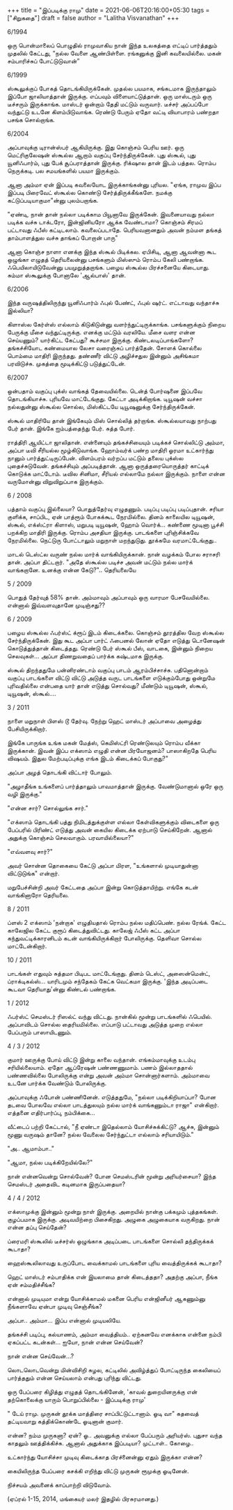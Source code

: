 +++
title = "இப்படிக்கு ராமு"
date = 2021-06-06T20:16:00+05:30
tags = ["சிறுகதை"]
draft = false
author = "Lalitha Visvanathan"
+++

6/1994

ஒரு பொன்மாலைப் பொழுதில் ராமுவாகிய நான் இந்த உலகத்தை எட்டிப் பார்த்ததும் முதலில் கேட்டது, “நல்ல வேளை ஆண்பிள்ளை. ரங்கனுக்கு இனி கவலையில்லை. மகன் சம்பாரிச்சுப் போட்டுடுவான்”

6/1999

ஸ்கூலுக்குப் போகத் தொடங்கியிருக்கேன். முதல்ல பயமாக, சங்கடமாக இருந்தாலும் இப்போ ஜாலியாத்தான் இருக்கு. எப்பவும் விளையாட்டுத்தான். ஒரு மாஸ்டரும் ஒரு டீச்சரும் இருக்காங்க. மாஸ்டர் ஒன்றாம் தேதி மட்டும் வருவார். டீச்சர் அப்பப்போ வந்துட்டு உடனே கிளம்பிடுவாங்க. ரெண்டு பேரும் ஏதோ வட்டி வியாபாரம் பண்றதா பசங்க சொல்றாங்க.

6/2004

அப்பாவுக்கு டிரான்ஸ்பர் ஆகியிருக்கு. இது கொஞ்சம் பெரிய ஊர். ஒரு மெட்ரிகுலேஷன் ஸ்கூல்ல ஆறாம் வகுப்பு சேர்ந்திருக்கேன். புது ஸ்கூல், புது யூனிஃபார்ம், புது பேக் சூப்பராத்தான் இருக்கு. ரிக்‌ஷால தான் இடம் பத்தல. ரொம்ப நெருக்கடி. பல சமயங்களில் பயமா இருக்கும்.

ஆனா அம்மா ஏன் இப்படி கவலையோட இருக்காங்கன்னு புரியல. "ஏங்க, ராமுவ இப்ப இப்படி பிரைவேட் ஸ்கூல்ல கொண்டு சேர்த்திருக்கீங்களே. நமக்கு கட்டுப்படியாகுமா"ன்னு புலம்பறாங்க.

"ஏண்டி, நான் தான் நல்லா படிக்காம பியூனாவே இருக்கேன். இவனையாவது நல்லா படிக்க வச்சு டாக்டரோ, இன்ஜினியரோ ஆக்க வேண்டாமா? கொஞ்சம் சிரமப் பட்டாவது ஃபீஸ் கட்டிடலாம். கவலைப்படாதே. பெரியவனானதும் அவன் நம்மள தங்கத் தாம்பாளத்துல வச்சு தாங்கப் போறான் பாரு"

ஆனா கொஞ்ச நாளா எனக்கு இந்த ஸ்கூல் பிடிக்கல. ஏபிசிடி, ஆனா ஆவன்னா கூட ஒழுங்கா எழுதத் தெரியலைன்னு பசங்களும் மிஸ்ஸும் ரொம்ப கேலி பண்றாங்க. ஃபெயிலாயிடுவேன்னு   பயமுறுத்தறாங்க.  பழைய ஸ்கூல்ல பிரச்சனையே கிடையாது. சும்மா ஸ்கூலுக்கு போனாலே 'ஆல்பாஸ்' தான்.

6/2006

இந்த வருஷத்திலிருந்து யூனிஃபார்ம் ஃபுல் பேண்ட், ஃபுல் ஷர்ட். எட்டாவது வந்தாச்சு இல்லியா?

கிளாஸ்ல கேர்ள்ஸ் எல்லாம் கிடுகிடுன்னு வளர்ந்துட்டிருக்காங்க. பசங்களுக்கும் நிறைய பேருக்கு மீசை வந்துட்டிருக்கு. எனக்கு மட்டும் வரலியே. மீசை வளர என்ன செய்யணும்? யார்கிட்ட கேட்பது? கூச்சமா இருக்கு. கிண்டலடிப்பாங்களோ? தங்கச்சியோட கண்மையால லேசா வரைஞ்சுப் பார்த்தேன். சோளக் கொல்லை பொம்மை மாதிரி இருந்தது. தண்ணீர் விட்டு அழிச்சதுல இன்னும் அசிங்கமா பரவிடுச்சு. முகத்தை மூடிக்கிட்டு படுத்துட்டேன்.

6/2007

ஒன்பதாம் வகுப்பு புக்ஸ் வாங்கத் தேவையில்லை. டென்த் போர்ஷனை இப்பவே தொடங்கியாச்சு. புரியவே மாட்டேங்குது. கேட்டா அடிக்கிறாங்க. டியூஷன் வச்சா நல்லதுன்னு ஸ்கூல்ல சொல்ல, மிஸ்கிட்டயே டியூஷனுக்கு சேர்ந்திருக்கேன்.

ஸ்கூல் மாதிரியே தான் இங்கேயும் மிஸ் சொல்லித் தர்றாங்க. ஸ்கூல்லயாவது நாற்பது பேர் தான். இங்கே ஐம்பத்தைந்து பேர். சுத்த போர்.

ராத்திரி ஆயிட்டா ஜாலிதான். என்னையும் தங்கச்சியையும் படிக்கச் சொல்லிட்டு அம்மா, அப்பா டீவி சீரியல்ல மூழ்கிடுவாங்க. ஹோம்வர்க் பண்ற மாதிரி ஓரமா உட்கார்ந்து நானும் பார்த்துட்டிருப்பேன். விளம்பரம் வர்றப்ப மட்டும் தலைய புக்ஸ்ல புதைச்சுடுவேன். தங்கச்சியும் அப்படித்தான். ஆனா ஒருத்தரையொருத்தர் காட்டிக் கொடுக்க மாட்டோம். டீவில சினிமா, சீரியல் எல்லாமே நல்லா இருக்கும். நாளை என்ன வருமோன்னு விறுவிறுப்பாக இருக்கும்.

6 / 2008

பத்தாம் வகுப்பு இல்லையா? பொதுத்தேர்வு எழுதணும். படிப்பு படிப்பு படிப்புதான். சரியா குளிக்க, சாப்பிட, ஏன் பாத்ரூம் போகக்கூட நேரமில்லை. தினம் காலையில டியூஷன், ஸ்கூல், எக்ஸ்ட்ரா கிளாஸ், மறுபடி டியூஷன், ஹோம் வொர்க்... கண்ணை மூடினா பூச்சி பறக்கிற மாதிரி இருக்கு. ரொம்ப  அசதியா இருக்கு. பாடங்களை புரிஞ்சிக்கவே நேரமில்லை. நெட்டுரு போட்டாலும் மறுநாள் மறந்துடுது. தூக்கமே வரமாட்டேங்குது..

மாடல் டெஸ்ட்ல வருண் நல்ல மார்க் வாங்கியிருக்கான். நான் வழக்கம் போல சராசரி தான். அப்பா திட்டறார். "அதே ஸ்கூல்ல படிச்ச அவன் மட்டும் நல்ல மார்க் வாங்கறானே. உனக்கு என்ன கேடு?".. தெரியலையே

5 / 2009

பொதுத் தேர்வுத் 58% தான். அம்மாவும் அப்பாவும் ஒரு வாரமா பேசவேயில்லை. என்னால் இவ்வளவுதானே முடிஞ்சது??

6 / 2009

பழைய ஸ்கூல்ல ஃபர்ஸ்ட் க்ரூப் இடம் கிடைக்கலை. கொஞ்சம் தூரத்தில வேற ஸ்கூல்ல சேர்ந்திருக்கேன். இது கூட அப்பா பார்ட் ஃபைனல் லோன் ஏதோ எடுத்து டொனேஷன் கொடுத்துத்தான் கிடைத்தது. ரெண்டு பேர் ஸ்கூல் பீஸ்,  வாடகை, இன்னும் நிறைய செலவுகள்… அப்பா திணறுவதைப் பார்க்க கஷ்டமாக இருக்கு.

ஸ்கூல் திறந்ததுமே பன்னிரண்டாம் வகுப்பு பாடம் ஆரம்பிச்சாச்சு. பதினொன்றாம் வகுப்பு பாடங்களை விட்டு விட்டு அடுத்த வருட பாடங்களை எடுக்கும்போது ஒன்றுமே புரிவதில்லை என்பதை யார் தான் எடுத்து சொல்வது? மீண்டும் டியூஷன், ஸ்கூல், டியூஷன், ஸ்கூல்….

3 / 2011

நாளை மறுநாள் பிளஸ் டூ தேர்வு. நேற்று ஹெட் மாஸ்டர் அப்பாவை அழைத்து பேசியிருக்கிறார்.

இங்கே பாருங்க உங்க மகன் மேத்ஸ், கெமிஸ்ட்ரி ரெண்டுலயும் ரொம்ப வீக்கா இருக்கான். இவன் இப்ப எக்ஸாம் எழுதி என்ன பிரயோஜனம்? பாஸாகிறதே பெரிய விஷயம். இதுல மேற்படிப்புக்கு எங்க இடம் கிடைக்கப் போகுது?"

அப்பா அழத் தொடங்கி விட்டார் போலும்.

"அழாதீங்க உங்களைப் பார்த்தாலும் பாவமாத்தான் இருக்கு. வேண்டுமானால் ஒரே ஒரு வழி இருக்கு."

"என்ன சார்? சொல்லுங்க சார்."

"எக்ஸாம் தொடங்கி பத்து நிமிடத்துக்குள்ள எல்லா கேள்விகளுக்கும் விடைகளை ஒரு பேப்பரில் பிரிண்ட் எடுத்து அவன் கையில கிடைக்க ஏற்பாடு செய்கிறேன். ஆனால் அதுக்கு கொஞ்சம் செலவாகும். பரவாயில்லையா?"

"எவ்வளவு சார்?"

அவர் சொன்ன தொகையை கேட்டு அப்பா மிரள, "உங்களால் முடியாதுன்னா விட்டுடுங்க" என்றார்.

மறுபேச்சின்றி அவர் கேட்டதை அப்பா இன்று கொடுத்தாயிற்று. எங்கே கடன் வாங்கினாரோ தெரியலை.

8 / 2011

ப்ளஸ் 2 எக்ஸாம் 'நன்றாக' எழுதியதால் ரொம்ப நல்ல மதிப்பெண். நல்ல ரேங்க். கேட்ட காலேஜில கேட்ட குரூப் கிடைத்துவிட்டது. காலேஜ் ஃபீஸ் கட்ட அப்பா கந்துவட்டிக்காரனிடம் கடன் வாங்கியிருக்கிறார் போலிருக்கு. தெளிவா சொல்ல மாட்டேன்கிறார்.

10 / 2011

பாடங்கள் எதுவும் சுத்தமா பிடிபட மாட்டேங்குது. தினம் டெஸ்ட், அஸைன்மென்ட், ப்ராக்டிகல்ஸ்… யாரிடமும் சந்தேகம் கேட்க வெட்கமா இருக்கு. 'இந்த அடிப்படை கூடவா தெரியாது'ன்னு கிண்டல் பண்றாங்க.

1 / 2012

ஃபர்ஸ்ட் செமஸ்டர் ரிஸல்ட் வந்து விட்டது. நான்கில் மூன்று பாடங்களில் ஃபெயில். அப்பாவிடம் சொல்ல தைரியமில்லை. எப்பாடு பட்டாவது அடுத்த முறை எல்லா பேப்பரும் பாஸாயிடணும்.

4 / 3 / 2012

குமார் ஊருக்கு போய் விட்டு இன்று காலை வந்தான். எங்கம்மாவுக்கு உடம்பு சரியில்லையாம். ஏதோ ஆப்ரேஷன் பண்ணணுமாம். பணம் இல்லாததால் பண்ணவில்லை போலிருக்கு என்று அவன் அம்மா சொன்னார்களாம்.          அம்மாவை உடனே பார்க்க வேண்டும் போலிருக்கு.

அப்பாவுக்கு ஃபோன் பண்ணினேன். எடுத்ததுமே, "நல்லா படிக்கிறியாப்பா? போன தடவை போலவே எல்லா பாடத்துலயும் நல்ல மார்க் வாங்கணும்டா ராஜா" என்கிறார். எத்தனை எதிர்பார்ப்பு, நம்பிக்கை…

வீட்டைப் பற்றி கேட்டால், "நீ ஏண்டா இதெல்லாம் யோசிச்சுக்கிட்டு? ஆச்சு, இன்னும் மூணு வருஷம் தானே? நல்ல வேலைல சேர்ந்துட்டா எல்லாம் சரியாயிடும்."

"அ.. ஆமாம்பா.."

"ஆமா, நல்ல படிக்கிறேயில்லே?"

நான் என்னவென்று சொல்வேன்? போன செமஸ்டரின் மூன்று அரியர்சையா? இந்த செமஸ்டர் அதைவிட கடினமாக இருப்பதையா?

4 / 4 / 2012

எக்ஸாமுக்கு இன்னும் மூன்று நாள் இருக்கு.   அறையில் நான்கு பக்கமும் புத்தகங்கள். குழப்பமாக இருக்கு. அடிவயிற்றை  பிசைகிறது. அழுகை அழுகையாக வருகிறது. நான் என்ன தப்பு செய்தேன்?

ப்ரைமரி ஸ்கூலில் டீச்சர்ஸ் ஒழுங்காக அடிப்படை பாடங்களை சொல்லி தந்திருக்கக் கூடாதா?

ஹைஸ்கூலிலாவது உருப்போட வைக்காமல் பாடங்களை புரிய வைத்திருக்கக் கூடாதா?

ஹெட் மாஸ்டர் சம்பாதிக்க என் இயலாமை தான் கிடைத்ததா? அதற்கு அப்பா, நீங்க ஏன் சம்மதிச்சீங்க?

என்னால் முடியுமா என்று யோசிக்காமல் மகனை பெரிய என்ஜினீயர் ஆகணும்னு நீங்களாவே ஏன்பா முடிவு செஞ்சீங்க?

அப்பா.. அம்மா… இப்ப என்னால் முடியலியே.

தங்கச்சி படிப்பு, கல்யாணம், அம்மா வைத்தியம்.. ஏற்கனவே எனக்காக என்னை நம்பி ஏகப்பட்ட கடன்கள்… ஐயோ, நான் என்ன செய்வேன்?

நான் என்ன செய்வேன்…?

லொடலொடவென்று மின்விசிறி சுழல, கட்டிலில் அவிழ்த்துப் போட்டிருந்த கைலியைப் பார்த்ததும் என்ன செய்யலாம் என்பது புரிந்து விட்டது.

ஒரு பேப்பரை கிழித்து எழுதத் தொடங்கினேன், 'காவல் துறையினருக்கு என் தற்கொலைக்கு யாரும் பொறுப்பில்லை - இப்படிக்கு ராமு'

" டேய் ராமு.  முருகன் தூக்க மாத்திரை சாப்பிட்டுட்டானாம். ஓடி வா" கதவைத் தட்டியவாறு கத்திக்கொண்டே ஓடினான் குமார்.

என்ன? நம்ம முருகனா? ஏன்? ஓ.. அவனுக்கு எல்லா பேப்பரும் அரியர்ஸ். புதுசா வந்த காதலும் ஊத்திக்கிச்சு. ஆனால் அதுக்காக இப்படியா? முட்டாள்.. கோழை..

உட்கார்ந்து யோசிச்சா முடிவு கிடைக்காத பிரச்னைன்னு ஏதும் இருக்கா என்ன?

கையிலிருந்த பேப்பரை கசக்கி எறிந்து விட்டு முருகன் ரூமுக்கு ஓடினேன்.

நிச்சயம் அவனைக் காப்பாற்றி விடுவோம்.

(ஏப்ரல் 1-15, 2014,  மங்கையர் மலர் இதழில் பிரசுரமானது.)
